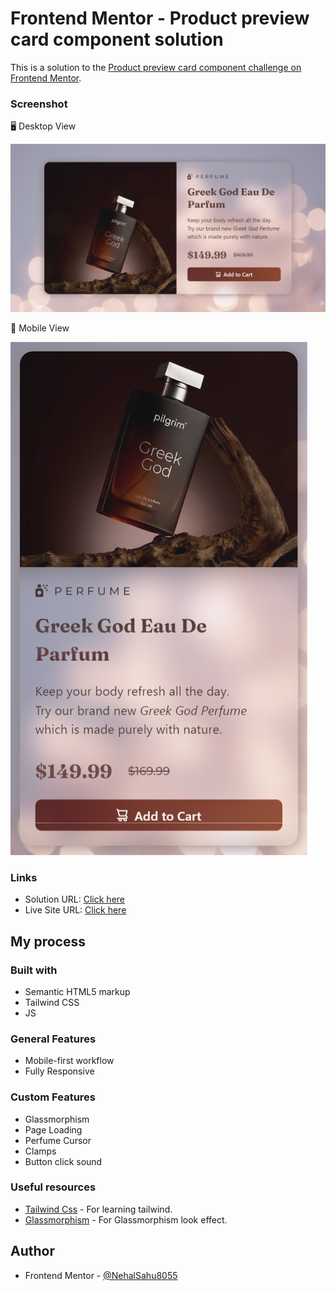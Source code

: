 # Frontend Mentor - Product preview card component solution

This is a solution to the [Product preview card component challenge on Frontend Mentor](https://www.frontendmentor.io/challenges/product-preview-card-component-GO7UmttRfa).


### Screenshot
🖥️ Desktop View

![](/design/desk-ss.png)

📱 Mobile View

![](./design/mob-ss.png)




### Links

- Solution URL: [Click here](https://github.com/NehalSahu8055/Responsive-Product-Preview-remastered)
- Live Site URL: [Click here](https://product-preview-remastered-nehal.netlify.app/)

## My process

### Built with

- Semantic HTML5 markup
- Tailwind CSS
- JS

### General Features

- Mobile-first workflow
- Fully Responsive


### Custom Features

- Glassmorphism
- Page Loading
- Perfume Cursor
- Clamps
- Button click sound





### Useful resources

- [Tailwind Css](https://tailwindcss.com/) - For learning tailwind.
- [Glassmorphism](https://ui.glass/generator/) - For Glassmorphism look effect. 



## Author

- Frontend Mentor - [@NehalSahu8055](https://www.frontendmentor.io/profile/NehalSahu8055)


